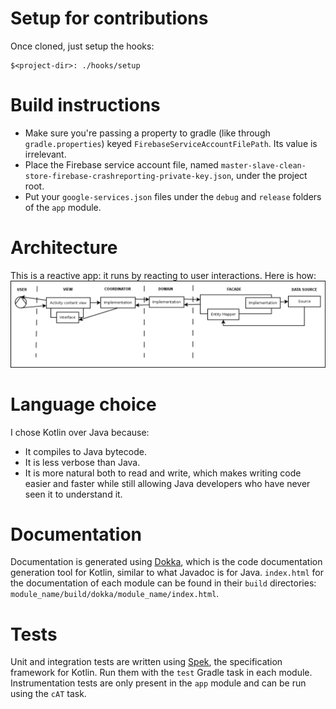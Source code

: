 # Setup for contributions

Once cloned, just setup the hooks:

```shell
$<project-dir>: ./hooks/setup
```

# Build instructions

* Make sure you're passing a property to gradle (like through `gradle.properties`) keyed 
`FirebaseServiceAccountFilePath`. Its value is irrelevant.
* Place the Firebase service account file, named 
`master-slave-clean-store-firebase-crashreporting-private-key.json`, under the project root.
* Put your `google-services.json` files under the `debug` and `release` folders of the `app` module.

# Architecture
This is a reactive app: it runs by reacting to user interactions. Here
is how:
![Architecture](Diagram1.png)

# Language choice
I chose Kotlin over Java because:
* It compiles to Java bytecode.
* It is less verbose than Java.
* It is more natural both to read and write, which makes
writing code easier and faster while still allowing Java developers
who have never seen it to understand it.

# Documentation
Documentation is generated using [Dokka](https://github.com/Kotlin/dokka), which is the
code documentation generation tool for Kotlin, similar to what Javadoc is for Java.
`index.html` for the documentation of each module can be found in their `build` directories:
 `module_name/build/dokka/module_name/index.html`.

# Tests
 Unit and integration tests are written using [Spek](https://spekframework.org), the specification
 framework for Kotlin. Run them with the `test` Gradle task in each module.
 Instrumentation tests are only present in the `app` module and can be run using the `cAT` task.
